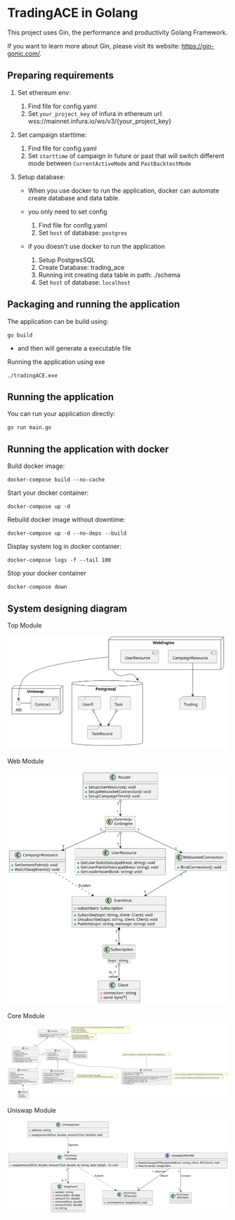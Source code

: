# TradingACE in Golang

This project uses Gin, the performance and productivity Golang Framework.

If you want to learn more about Gin, please visit its website: https://gin-gonic.com/.

## Preparing requirements

1. Set ethereum env:
    1. Find file for config.yaml
    2. Set `your_project_key` of infura in ethereum url: wss://mainnet.infura.io/ws/v3/{your_project_key}

2. Set campaign starttime:
    1. Find file for config.yaml
    2. Set `starttime` of campaign in future or past that will switch different mode between `CurrentActiveMode` and
       `PastBacktestMode`

3. Setup database:
    * When you use docker to run the application, docker can automate create database and data table.
    * you only need to set config
        1. Find file for config.yaml
        2. Set `host` of database: `postgres`

    * if you doesn't use docker to run the application
        1. Setup PostgresSQL
        2. Create Database: trading_ace
        3. Running init creating data table in path: ./schema
        4. Set `host` of database: `localhost`

## Packaging and running the application

The application can be build using:

```shell script
go build 
```

* and then will generate a executable file

Running the application using exe

```shell script
./tradingACE.exe
```

## Running the application

You can run your application directly:

```shell script
go run main.go
```

## Running the application with docker

Build docker image:

```shell script
docker-compose build --no-cache
```

Start your docker container:

```shell script
docker-compose up -d
```

Rebuild docker image without downtime:

```shell script
docker-compose up -d --no-deps --build
```

Display system log in docker container:

```shell script
docker-compose logs -f --tail 100
```

Stop your docker container

```shell script
docker-compose down
```

## System designing diagram
Top Module

![alt text](images/TopModule.svg)

Web Module

![alt text](images/WebModule.svg)

Core Module

![alt text](images/TradingModule.svg)

Uniswap Module

![alt text](images/UniswapModule.svg)
